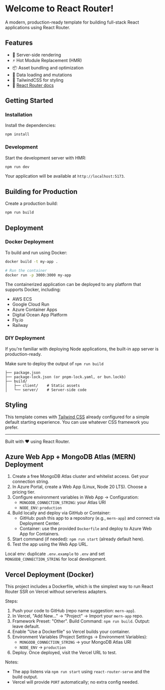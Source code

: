 # Welcome to React Router!

A modern, production-ready template for building full-stack React applications using React Router.

## Features

- 🚀 Server-side rendering
- ⚡️ Hot Module Replacement (HMR)
- 📦 Asset bundling and optimization
- 🔄 Data loading and mutations
- 🎉 TailwindCSS for styling
- 📖 [React Router docs](https://reactrouter.com/)

## Getting Started

### Installation

Install the dependencies:

```bash
npm install
```

### Development

Start the development server with HMR:

```bash
npm run dev
```

Your application will be available at `http://localhost:5173`.

## Building for Production

Create a production build:

```bash
npm run build
```

## Deployment

### Docker Deployment

To build and run using Docker:

```bash
docker build -t my-app .

# Run the container
docker run -p 3000:3000 my-app
```

The containerized application can be deployed to any platform that supports Docker, including:

- AWS ECS
- Google Cloud Run
- Azure Container Apps
- Digital Ocean App Platform
- Fly.io
- Railway

### DIY Deployment

If you're familiar with deploying Node applications, the built-in app server is production-ready.

Make sure to deploy the output of `npm run build`

```
├── package.json
├── package-lock.json (or pnpm-lock.yaml, or bun.lockb)
├── build/
│   ├── client/    # Static assets
│   └── server/    # Server-side code
```

## Styling

This template comes with [Tailwind CSS](https://tailwindcss.com/) already configured for a simple default starting experience. You can use whatever CSS framework you prefer.

---

Built with ❤️ using React Router.

## Azure Web App + MongoDB Atlas (MERN) Deployment

1. Create a free MongoDB Atlas cluster and whitelist access. Get your connection string.
2. In Azure Portal, create a Web App (Linux, Node 20 LTS). Choose a pricing tier.
3. Configure environment variables in Web App → Configuration:
   - `MONGODB_CONNECTION_STRING`: your Atlas URI
   - `NODE_ENV`: `production`
4. Build locally and deploy via GitHub or Container:
   - GitHub: push this app to a repository (e.g., `mern-app`) and connect via Deployment Center.
   - Container: use the provided `Dockerfile` and deploy to Azure Web App for Containers.
5. Start command (if needed): `npm run start` (already default here).
6. Test the app using the Web App URL.

Local env: duplicate `.env.example` to `.env` and set `MONGODB_CONNECTION_STRING` for local development.

## Vercel Deployment (Docker)

This project includes a Dockerfile, which is the simplest way to run React Router SSR on Vercel without serverless adapters.

Steps:

1. Push your code to GitHub (repo name suggestion: `mern-app`).
2. In Vercel, "Add New..." → "Project" → Import your `mern-app` repo.
3. Framework Preset: "Other". Build Command: `npm run build`. Output: leave default.
4. Enable "Use a Dockerfile" so Vercel builds your container.
5. Environment Variables (Project Settings → Environment Variables):
   - `MONGODB_CONNECTION_STRING` → your MongoDB Atlas URI
   - `NODE_ENV` → `production`
6. Deploy. Once deployed, visit the Vercel URL to test.

Notes:

- The app listens via `npm run start` using `react-router-serve` and the build output.
- Vercel will provide `PORT` automatically; no extra config needed.
